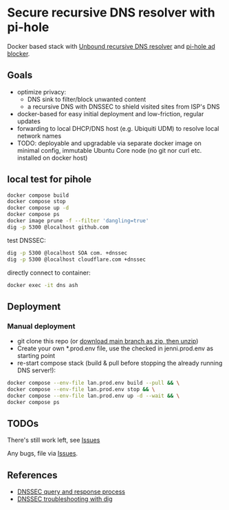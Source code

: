 # Secure recursive DNS resolver with pi-hole

Docker based stack with [Unbound recursive DNS resolver](https://unbound.docs.nlnetlabs.nl/en/latest/index.html)
and [pi-hole ad blocker](https://pi-hole.net/).

## Goals

- optimize privacy:
  - DNS sink to filter/block unwanted content
  - a recursive DNS with DNSSEC to shield visited sites from ISP's DNS
- docker-based for easy initial deployment and low-friction, regular updates
- forwarding to local DHCP/DNS host (e.g. Ubiquiti UDM) to resolve local network names
- TODO: deployable and upgradable via separate docker image on minimal config, immutable Ubuntu Core node
(no git nor curl etc. installed on docker host)

## local test for pihole

```bash
docker compose build
docker compose stop
docker compose up -d
docker compose ps
docker image prune -f --filter 'dangling=true'
dig -p 5300 @localhost github.com
```

test DNSSEC:

```bash
dig -p 5300 @localhost SOA com. +dnssec
dig -p 5300 @localhost cloudflare.com +dnssec
```

directly connect to container:

```bash
docker exec -it dns ash
```

## Deployment

### Manual deployment

- git clone this repo (or [download main branch as zip, then unzip](https://github.com/davidjenni/pi-hole-unbound/archive/refs/heads/main.zip))
- Create your own *.prod.env file, use the checked in jenni.prod.env as starting point
- re-start compose stack (build & pull before stopping the already running DNS server!):

```bash
docker compose --env-file lan.prod.env build --pull && \
docker compose --env-file lan.prod.env stop && \
docker compose --env-file lan.prod.env up -d --wait && \
docker compose ps
```

## TODOs

There's still work left, see [Issues](https://github.com/davidjenni/pi-hole-unbound/issues?q=is%3Aissue%20state%3Aopen%20label%3Afeature)

Any bugs, file via [Issues](https://github.com/davidjenni/pi-hole-unbound/issues).

## References

- [DNSSEC query and response process](https://learn.microsoft.com/en-us/windows-server/networking/dns/validate-dnssec-responses#including-dnssec-data)
- [DNSSEC troubleshooting with dig](https://developers.cloudflare.com/dns/dnssec/troubleshooting/#view-the-dnssec-chain-of-trust-with-dig)
